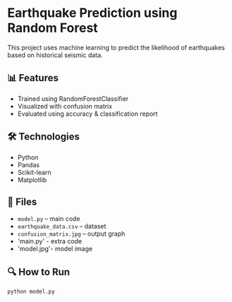 
# Earthquake Prediction using Random Forest

This project uses machine learning to predict the likelihood of earthquakes based on historical seismic data.

## 📊 Features
- Trained using RandomForestClassifier
- Visualized with confusion matrix
- Evaluated using accuracy & classification report

## 🛠 Technologies
- Python
- Pandas
- Scikit-learn
- Matplotlib

## 📁 Files
- `model.py` – main code
- `earthquake_data.csv` – dataset
- `confusion_matrix.jpg` – output graph
- 'main.py' - extra code
- 'model.jpg'- model image

## 🔍 How to Run
```bash
python model.py
